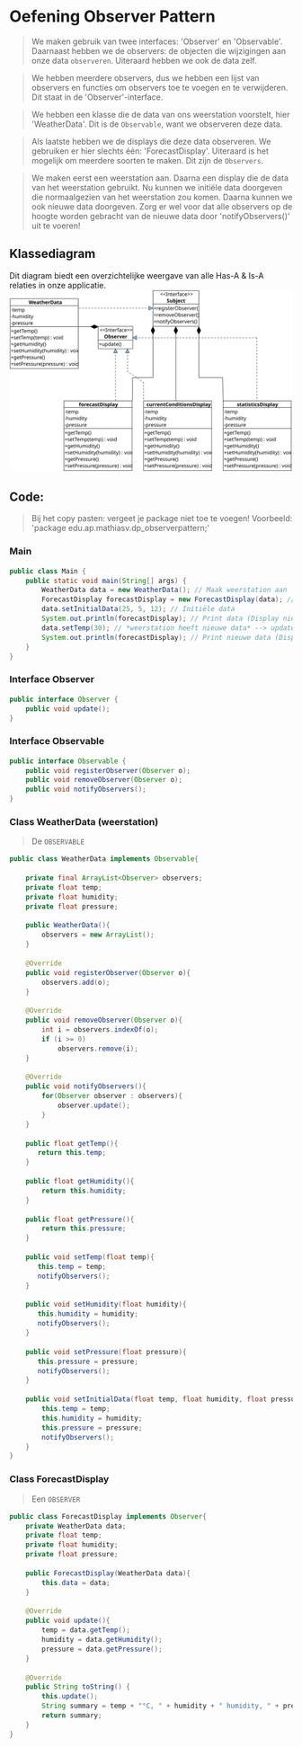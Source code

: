 # Oefening Observer Pattern
> We maken gebruik van twee interfaces: 'Observer' en 'Observable'. Daarnaast hebben we de observers: de objecten die wijzigingen aan onze data `observeren`. Uiteraard hebben we ook de data zelf.

> We hebben meerdere observers, dus we hebben een lijst van observers en functies om observers toe te voegen en te verwijderen. Dit staat in de 'Observer'-interface.

> We hebben een klasse die de data van ons weerstation voorstelt, hier 'WeatherData'. Dit is de `Observable`, want we observeren deze data.

> Als laatste hebben we de displays die deze data observeren. We gebruiken er hier slechts één: 'ForecastDisplay'. Uiteraard is het mogelijk om meerdere soorten te maken. Dit zijn de `Observers`.

> We maken eerst een weerstation aan. Daarna een display die de data van het weerstation gebruikt. Nu kunnen we initiële data doorgeven die normaalgezien van het weerstation zou komen. Daarna kunnen we ook nieuwe data doorgeven. Zorg er wel voor dat alle observers op de hoogte worden gebracht van de nieuwe data door 'notifyObservers()' uit te voeren!
## Klassediagram
Dit diagram biedt een overzichtelijke weergave van alle Has-A & Is-A relaties in onze applicatie.
![Klassediagram](assets/Class&#32;Diagram_Observer.svg)
## Code:
> Bij het copy pasten: vergeet je package niet toe te voegen!
> Voorbeeld: 'package edu.ap.mathiasv.dp_observerpattern;'

### Main
```java
public class Main {
    public static void main(String[] args) {
        WeatherData data = new WeatherData(); // Maak weerstation aan
        ForecastDisplay forecastDisplay = new ForecastDisplay(data); // maak display aan die gebruikmaakt van de data van ons weerstation
        data.setInitialData(25, 5, 12); // Initiële data
        System.out.println(forecastDisplay); // Print data (Display nieuwe data)
	   	data.setTemp(30); // *weerstation heeft nieuwe data* --> update data!
        System.out.println(forecastDisplay); // Print nieuwe data (Display nieuwe data)
    }
}
```
### Interface Observer
```java
public interface Observer {
    public void update();
}
```

### Interface Observable
```java
public interface Observable {
    public void registerObserver(Observer o);
    public void removeObserver(Observer o);
    public void notifyObservers();
}
```

### Class WeatherData (weerstation)
> De `OBSERVABLE`
```java
public class WeatherData implements Observable{
    
    private final ArrayList<Observer> observers;
    private float temp;
    private float humidity;
    private float pressure;

    public WeatherData(){
        observers = new ArrayList();
    }
    
    @Override
    public void registerObserver(Observer o){
        observers.add(o);
    }
    
    @Override
    public void removeObserver(Observer o){
        int i = observers.indexOf(o);
        if (i >= 0)
            observers.remove(i);
    }
    
    @Override
    public void notifyObservers(){
        for(Observer observer : observers){
            observer.update();
        }
    }
    
    public float getTemp(){
       return this.temp;
    }
    
    public float getHumidity(){
        return this.humidity;
    }
    
    public float getPressure(){
        return this.pressure;
    }
    
    public void setTemp(float temp){
       this.temp = temp;
       notifyObservers();
    }
    
    public void setHumidity(float humidity){
       this.humidity = humidity;
       notifyObservers();
    }
    
    public void setPressure(float pressure){
       this.pressure = pressure;
       notifyObservers();
    }
    
    public void setInitialData(float temp, float humidity, float pressure){
        this.temp = temp;
        this.humidity = humidity;
        this.pressure = pressure;
        notifyObservers();
    }
}
```

### Class ForecastDisplay
> Een `OBSERVER`
```java
public class ForecastDisplay implements Observer{
    private WeatherData data;
    private float temp;
    private float humidity;
    private float pressure;
    
    public ForecastDisplay(WeatherData data){
        this.data = data;
    }
    
    @Override
    public void update(){
        temp = data.getTemp();
        humidity = data.getHumidity();
        pressure = data.getPressure();
    }

    @Override
    public String toString() {
        this.update();
        String summary = temp + "°C, " + humidity + " humidity, " + pressure + " pressure.";
        return summary;
    }
}
```